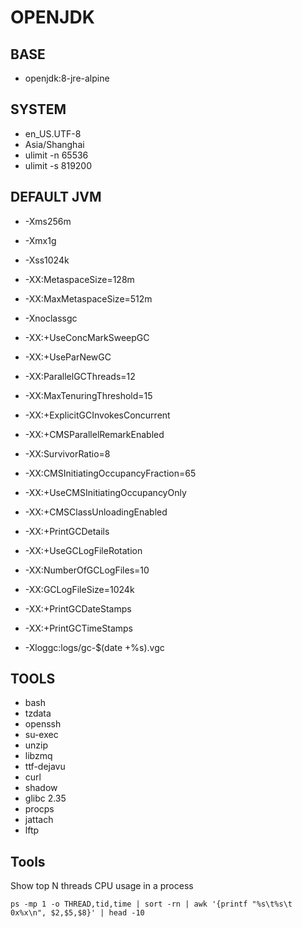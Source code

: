 # OPENJDK

## BASE

* openjdk:8-jre-alpine

## SYSTEM

* en_US.UTF-8
* Asia/Shanghai
* ulimit -n 65536
* ulimit -s 819200

## DEFAULT JVM

* -Xms256m
* -Xmx1g
* -Xss1024k
* -XX:MetaspaceSize=128m
* -XX:MaxMetaspaceSize=512m

* -Xnoclassgc  
* -XX:+UseConcMarkSweepGC
* -XX:+UseParNewGC
* -XX:ParallelGCThreads=12
* -XX:MaxTenuringThreshold=15
* -XX:+ExplicitGCInvokesConcurrent
* -XX:+CMSParallelRemarkEnabled
* -XX:SurvivorRatio=8
* -XX:CMSInitiatingOccupancyFraction=65
* -XX:+UseCMSInitiatingOccupancyOnly
* -XX:+CMSClassUnloadingEnabled

* -XX:+PrintGCDetails
* -XX:+UseGCLogFileRotation
* -XX:NumberOfGCLogFiles=10
* -XX:GCLogFileSize=1024k
* -XX:+PrintGCDateStamps
* -XX:+PrintGCTimeStamps
* -Xloggc:logs/gc-$(date +%s).vgc

## TOOLS

* bash
* tzdata
* openssh
* su-exec
* unzip
* libzmq
* ttf-dejavu
* curl
* shadow
* glibc 2.35
* procps
* jattach
* lftp

## Tools

Show top N threads CPU usage in a process

```shell
ps -mp 1 -o THREAD,tid,time | sort -rn | awk '{printf "%s\t%s\t 0x%x\n", $2,$5,$8}' | head -10
```    

